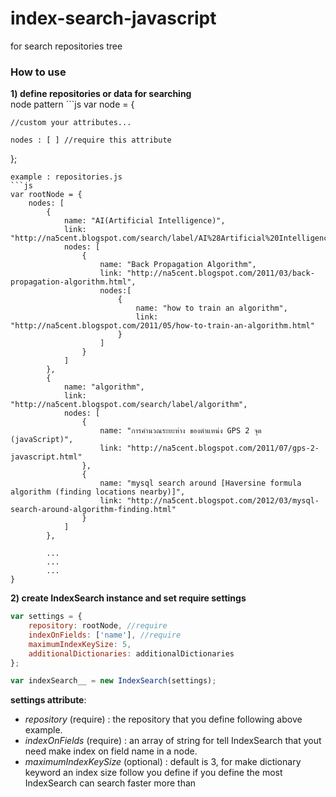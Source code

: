 index-search-javascript
=======================

for search repositories tree<br/>
<h3>How to use</h3>
<b> 1) define repositories or data for searching</b><br/>
node pattern
```js
var node = {
    
    //custom your attributes...
    
    nodes : [ ] //require this attribute    
};
```
example : repositories.js
```js
var rootNode = {
    nodes: [
        {
            name: "AI(Artificial Intelligence)",
            link: "http://na5cent.blogspot.com/search/label/AI%28Artificial%20Intelligence%29",
            nodes: [
                {
                    name: "Back Propagation Algorithm",
                    link: "http://na5cent.blogspot.com/2011/03/back-propagation-algorithm.html",
                    nodes:[
                        {
                            name: "how to train an algorithm",
                            link: "http://na5cent.blogspot.com/2011/05/how-to-train-an-algorithm.html"
                        }
                    ]
                }
            ]
        },
        {
            name: "algorithm",
            link: "http://na5cent.blogspot.com/search/label/algorithm",
            nodes: [
                {
                    name: "การคำนวณระยะห่าง ของตำแหน่ง GPS 2 จุด (javaScript)",
                    link: "http://na5cent.blogspot.com/2011/07/gps-2-javascript.html"
                },
                {
                    name: "mysql search around [Haversine formula algorithm (finding locations nearby)]",
                    link: "http://na5cent.blogspot.com/2012/03/mysql-search-around-algorithm-finding.html"
                }
            ]
        },
        
        ...
        ...
        ...
}
```
<b>2) create IndexSearch instance and set require settings</b>
```js
var settings = {
	repository: rootNode, //require
	indexOnFields: ['name'], //require
	maximumIndexKeySize: 5, 
	additionalDictionaries: additionalDictionaries
};

var indexSearch__ = new IndexSearch(settings);
```
<b>settings attribute</b>:<br/>
- <i>repository</i> (require) : the repository that you define following above example.
- <i>indexOnFields</i> (require) : an array of string for tell IndexSearch that yout need make index on field name in a node.
- <i>maximumIndexKeySize</i> (optional) : default is 3, for make dictionary keyword an index size follow you define if you define the most IndexSearch can search faster more than 


